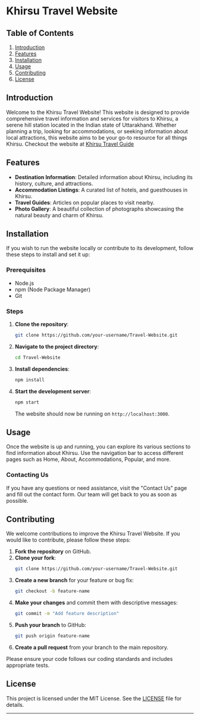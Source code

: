 # Khirsu Travel Website

## Table of Contents
1. [Introduction](#introduction)
2. [Features](#features)
3. [Installation](#installation)
4. [Usage](#usage)
5. [Contributing](#contributing)
6. [License](#license)

## Introduction
Welcome to the Khirsu Travel Website! This website is designed to provide comprehensive travel information and services for visitors to Khirsu, a serene hill station located in the Indian state of Uttarakhand. Whether planning a trip, looking for accommodations, or seeking information about local attractions, this website aims to be your go-to resource for all things Khirsu. Checkout the website at [Khirsu Travel Guide](https://khirsu-travel-guide.netlify.app/)

## Features
- **Destination Information**: Detailed information about Khirsu, including its history, culture, and attractions.
- **Accommodation Listings**: A curated list of hotels, and guesthouses in Khirsu.
- **Travel Guides**: Articles on popular places to visit nearby.
- **Photo Gallery**: A beautiful collection of photographs showcasing the natural beauty and charm of Khirsu.

## Installation
If you wish to run the website locally or contribute to its development, follow these steps to install and set it up:

### Prerequisites
- Node.js
- npm (Node Package Manager)
- Git

### Steps
1. **Clone the repository**:
    ```bash
    git clone https://github.com/your-username/Travel-Website.git
    ```
2. **Navigate to the project directory**:
    ```bash
    cd Travel-Website
    ```
3. **Install dependencies**:
    ```bash
    npm install
    ```
4. **Start the development server**:
    ```bash
    npm start
    ```
    The website should now be running on `http://localhost:3000`.

## Usage
Once the website is up and running, you can explore its various sections to find information about Khirsu. Use the navigation bar to access different pages such as Home, About, Accommodations, Popular, and more.

### Contacting Us
If you have any questions or need assistance, visit the "Contact Us" page and fill out the contact form. Our team will get back to you as soon as possible.

## Contributing
We welcome contributions to improve the Khirsu Travel Website. If you would like to contribute, please follow these steps:

1. **Fork the repository** on GitHub.
2. **Clone your fork**:
    ```bash
    git clone https://github.com/your-username/Travel-Website.git
    ```
3. **Create a new branch** for your feature or bug fix:
    ```bash
    git checkout -b feature-name
    ```
4. **Make your changes** and commit them with descriptive messages:
    ```bash
    git commit -m "Add feature description"
    ```
5. **Push your branch** to GitHub:
    ```bash
    git push origin feature-name
    ```
6. **Create a pull request** from your branch to the main repository.

Please ensure your code follows our coding standards and includes appropriate tests.

## License
This project is licensed under the MIT License. See the [LICENSE](LICENSE) file for details.

---
